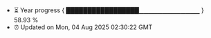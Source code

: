 - ⏳ Year progress { █████████████████▁▁▁▁▁▁▁▁▁▁▁▁▁ } 58.93 %
- ⏰ Updated on Mon, 04 Aug 2025 02:30:22 GMT

